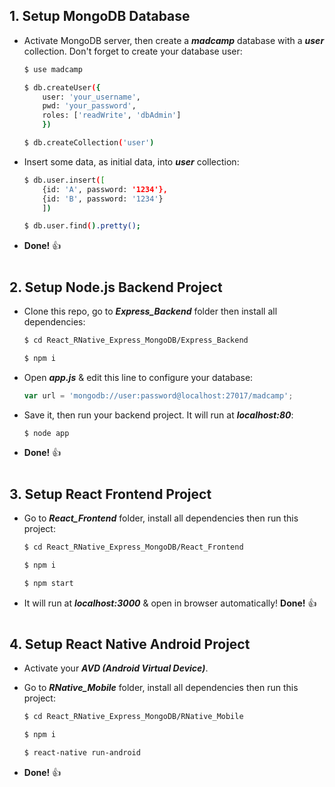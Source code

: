 ## __1. Setup MongoDB Database__

- Activate MongoDB server, then create a __*madcamp*__ database with a __*user*__ collection. Don't forget to create your database user:

    ```bash
    $ use madcamp
    
    $ db.createUser({
        user: 'your_username',
        pwd: 'your_password',
        roles: ['readWrite', 'dbAdmin'] 
        })

    $ db.createCollection('user')
    ```

- Insert some data, as initial data, into __*user*__ collection:

    ```bash
    $ db.user.insert([
        {id: 'A', password: '1234'},
        {id: 'B', password: '1234'}
        ])
    
    $ db.user.find().pretty();
    ```
- __Done!__ :thumbsup:

#

## __2. Setup Node.js Backend Project__

- Clone this repo, go to __*Express_Backend*__ folder then install all dependencies:

    ```bash
    $ cd React_RNative_Express_MongoDB/Express_Backend

    $ npm i
    ```

- Open __*app.js*__ & edit this line to configure your database:
    
    ```javascript
    var url = 'mongodb://user:password@localhost:27017/madcamp';
    ```

- Save it, then run your backend project. It will run at __*localhost:80*__:

    ```bash
    $ node app
    ```

- __Done!__ :thumbsup:

#

## __3. Setup React Frontend Project__

- Go to __*React_Frontend*__ folder, install all dependencies then run this project:

    ```bash
    $ cd React_RNative_Express_MongoDB/React_Frontend

    $ npm i

    $ npm start
    ```

- It will run at __*localhost:3000*__ & open in browser automatically! __Done!__ :thumbsup:

#

## __4. Setup React Native Android Project__

- Activate your __*AVD (Android Virtual Device)*__.

- Go to __*RNative_Mobile*__ folder, install all dependencies then run this project:

    ```bash
    $ cd React_RNative_Express_MongoDB/RNative_Mobile

    $ npm i

    $ react-native run-android
    ```

- __Done!__ :thumbsup:

#